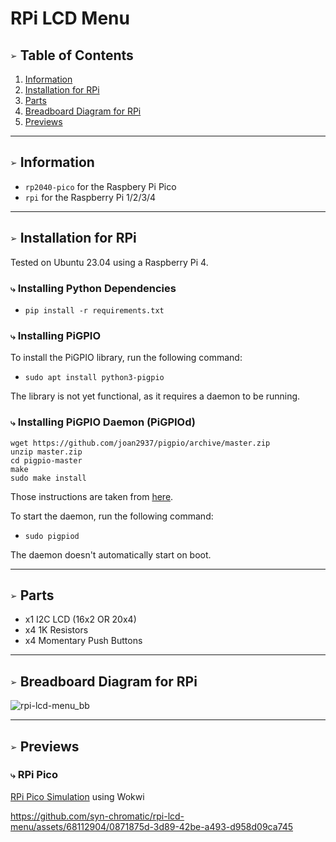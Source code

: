 # RPi LCD Menu

## `➢` Table of Contents
1. [Information](#-information)
2. [Installation for RPi](#-installation-for-rpi)
3. [Parts](#-parts)
4. [Breadboard Diagram for RPi](#-breadboard-diagram-for-rpi)
5. [Previews](#-previews)

___
## `➢` Information
* `rp2040-pico` for the Raspbery Pi Pico 
* `rpi` for the Raspberry Pi 1/2/3/4

___
## `➢` Installation for RPi
Tested on Ubuntu 23.04 using a Raspberry Pi 4.

### `⤷` Installing Python Dependencies
* `pip install -r requirements.txt`

### `⤷` Installing PiGPIO
To install the PiGPIO library, run the following command:
* `sudo apt install python3-pigpio`

The library is not yet functional, as it requires a daemon to be running.

### `⤷` Installing PiGPIO Daemon (PiGPIOd)
```shell
wget https://github.com/joan2937/pigpio/archive/master.zip
unzip master.zip
cd pigpio-master
make
sudo make install
```

Those instructions are taken from [here](https://abyz.me.uk/rpi/pigpio/download.html).

To start the daemon, run the following command:
* `sudo pigpiod`

The daemon doesn't automatically start on boot.

___
## `➢` Parts
* x1 I2C LCD (16x2 OR 20x4)
* x4 1K Resistors
* x4 Momentary Push Buttons

___
## `➢` Breadboard Diagram for RPi
![rpi-lcd-menu_bb](https://github.com/syn-chromatic/rpi-lcd-menu/assets/68112904/6937a6d6-2d49-41e1-a1cf-360e7b928617)

___
## `➢` Previews
### `⤷` RPi Pico 
[RPi Pico Simulation](https://wokwi.com/projects/366452940481298433) using Wokwi

https://github.com/syn-chromatic/rpi-lcd-menu/assets/68112904/0871875d-3d89-42be-a493-d958d09ca745


